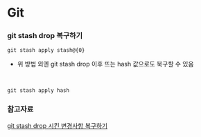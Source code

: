 # Git

### git stash drop 복구하기

```
git stash apply stash@{0}
```

- 위 방법 외엔 git stash drop 이후 뜨는 hash 값으로도 북구할 수 있음

<br>

```
git stash apply hash
```

### 참고자료

[git stash drop 시킨 변경사항 복구하기](https://h22y25n.github.io/git/restore-dropped-stash-on-git/)
